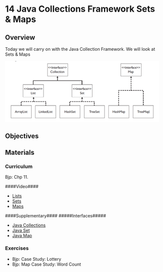 14 Java Collections Framework Sets & Maps
===============

## Overview ##
Today we will carry on with the Java Collection Framework. We will look at Sets & Maps

![Java Collection Frameworl](https://github.com/KEACS/DAT14V1/raw/master/2nd_semester/13_java_collections_framework/Java%20Collection%20Framework.png)

## Objectives ##

## Materials ##

### Curriculum ###
Bjp: Chp 11.

####Video####
* [Lists](http://media.pearsoncmg.com/aw/aw_reges_bjp_2/videoPlayer.php?id=c11-1)
* [Sets](http://media.pearsoncmg.com/aw/aw_reges_bjp_2/videoPlayer.php?id=c11-2)
* [Maps](http://media.pearsoncmg.com/aw/aw_reges_bjp_2/videoPlayer.php?id=c11-3)   

####Supplementary####
#####Interfaces#####
* [Java Collections](http://docs.oracle.com/javase/7/docs/api/java/util/Collection.html)
* [Java Set](http://docs.oracle.com/javase/7/docs/api/java/util/Set.html)
* [Java Map](http://docs.oracle.com/javase/7/docs/api/java/util/map.html)
  
### Exercises ###
* Bjp: Case Study: Lottery
* Bjp: Map Case Study: Word Count
